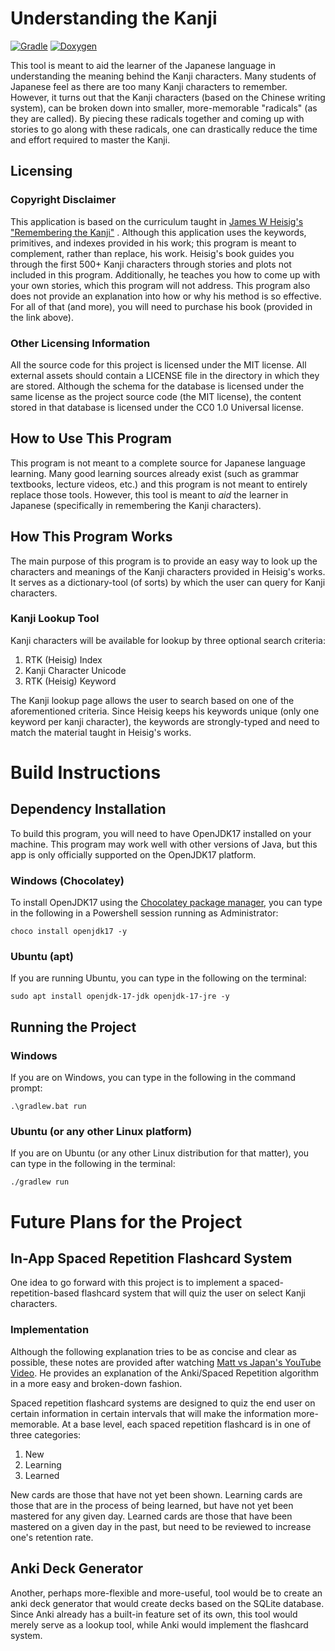 # Understanding the Kanji

[![Gradle](https://github.com/samuelcmace/understanding-the-kanji/actions/workflows/gradle.yml/badge.svg)](https://github.com/samuelcmace/understanding-the-kanji/actions/workflows/gradle.yml)
[![Doxygen](https://github.com/samuelcmace/understanding-the-kanji/actions/workflows/doxygen.yml/badge.svg?branch=main)](https://github.com/samuelcmace/understanding-the-kanji/actions/workflows/doxygen.yml)


This tool is meant to aid the learner of the Japanese language in understanding the meaning behind the Kanji characters.
Many students of Japanese feel as there are too many Kanji characters to remember. However, it turns out that the Kanji
characters (based on the Chinese writing system), can be broken down into smaller, more-memorable "radicals" (as they
are called). By piecing these radicals together and coming up with stories to go along with these radicals, one can
drastically reduce the time and effort required to master the Kanji.

## Licensing

### Copyright Disclaimer

This application is based on the curriculum taught in
[James W Heisig's "Remembering the Kanji"](https://www.amazon.com/Remembering-Kanji-Complete-Japanese-Characters/dp/0824835921)
. Although this application uses the keywords, primitives, and indexes provided in his work; this program is meant to
complement, rather than replace, his work. Heisig's book guides you through the first 500+ Kanji characters through
stories and plots not included in this program. Additionally, he teaches you how to come up with your own stories, which
this program will not address. This program also does not provide an explanation into how or why his method is so
effective. For all of that (and more), you will need to purchase his book (provided in the link above).

### Other Licensing Information

All the source code for this project is licensed under the MIT license. All external assets should contain a LICENSE
file in the directory in which they are stored. Although the schema for the database is licensed under the same license
as the project source code (the MIT license), the content stored in that database is licensed under the CC0 1.0
Universal license.

## How to Use This Program

This program is not meant to a complete source for Japanese language learning. Many good learning sources already
exist (such as grammar textbooks, lecture videos, etc.) and this program is not meant to entirely replace those tools.
However, this tool is meant to _aid_ the learner in Japanese (specifically in remembering the Kanji characters).

## How This Program Works

The main purpose of this program is to provide an easy way to look up the characters and meanings of the Kanji
characters provided in Heisig's works. It serves as a dictionary-tool (of sorts) by which the user can query for Kanji
characters.

### Kanji Lookup Tool

Kanji characters will be available for lookup by three optional search criteria:

1. RTK (Heisig) Index
2. Kanji Character Unicode
3. RTK (Heisig) Keyword

The Kanji lookup page allows the user to search based on one of the aforementioned criteria. Since Heisig keeps his
keywords unique (only one keyword per kanji character), the keywords are strongly-typed and need to match the material
taught in Heisig's works.

# Build Instructions

## Dependency Installation

To build this program, you will need to have OpenJDK17 installed on your machine. This program may work well with other
versions of Java, but this app is only officially supported on the OpenJDK17 platform.

### Windows (Chocolatey)

To install OpenJDK17 using the [Chocolatey package manager](https://chocolatey.org/), you can type in the following in a
Powershell session running as Administrator:

```
choco install openjdk17 -y
```

### Ubuntu (apt)

If you are running Ubuntu, you can type in the following on the terminal:

```
sudo apt install openjdk-17-jdk openjdk-17-jre -y
```

## Running the Project

### Windows

If you are on Windows, you can type in the following in the command prompt:

```
.\gradlew.bat run
```

### Ubuntu (or any other Linux platform)

If you are on Ubuntu (or any other Linux distribution for that matter), you can type in the following in the terminal:

```
./gradlew run
```

# Future Plans for the Project

## In-App Spaced Repetition Flashcard System

One idea to go forward with this project is to implement a spaced-repetition-based flashcard system that will quiz the
user on select Kanji characters.

### Implementation

Although the following explanation tries to be as concise and clear as possible, these notes are provided after
watching [Matt vs Japan's YouTube Video](https://www.youtube.com/watch?v=lz60qTP2Gx0). He provides an explanation of the
Anki/Spaced Repetition algorithm in a more easy and broken-down fashion.

Spaced repetition flashcard systems are designed to quiz the end user on certain information in certain intervals that
will make the information more-memorable. At a base level, each spaced repetition flashcard is in one of three
categories:

1. New
2. Learning
3. Learned

New cards are those that have not yet been shown. Learning cards are those that are in the process of being learned, but
have not yet been mastered for any given day. Learned cards are those that have been mastered on a given day in the
past, but need to be reviewed to increase one's retention rate.

## Anki Deck Generator

Another, perhaps more-flexible and more-useful, tool would be to create an anki deck generator that would create decks
based on the SQLite database. Since Anki already has a built-in feature set of its own, this tool would merely serve as
a lookup tool, while Anki would implement the flashcard system.
